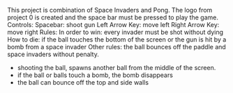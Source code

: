 This project is combination of Space Invaders and Pong.
  The logo from project 0 is created and the space bar must be pressed to play the game.
  Controls: 
  Spacebar: shoot gun
  Left Arrow Key: move left
  Right Arrow Key: move right
  Rules:
  In order to win: every invader must be shot without dying
  How to die: if the ball touches the bottom of the screen or the gun is hit by a bomb from a space invader
 Other rules: the ball bounces off the paddle and space invaders without penalty.
 - shooting the ball, spawns another ball from the middle of the screen.
 - if the ball or balls touch a bomb, the bomb disappears
 - the ball can bounce off the top and side walls